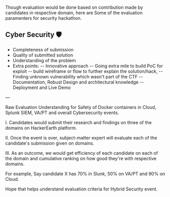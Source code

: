 Though evaluation would be done based on contribution made by candidates in respective domain, here are Some of the evaluation paramenters for security hackathon.

## Cyber Security 🛡

- Completeness of submission
- Quality of submitted solution
- Understanding of the problem
- Extra points:
-- Innovative approach
-- Going extra mile to build PoC for exploit
-- build wireframe or flow to further explain the solution/hack,
-- Finding unknown vulnerability which wasn't part of the CTF
-- Documentation, Robust Design and architectural knowledge
-- Deployment and Live Demo

—

Raw Evaluation Understanding for Safety of Docker containers in Cloud, Splunk SIEM, VA/PT  and overall Cybersecurity events.

I. Candidates would submit their research and findings on three of the domains on HackerEarth platform.

II. Once the event is over, subject-matter expert will evaluate each of the candidate's submission given on domains.

III. As an outcome, we would get efficiency of each candidate on each of the domain and cumulative ranking on how good they're with respective domains.

For example, Say candidate X has 70% in Slunk,  50% on VA/PT and 90% on Cloud.

Hope that helps understand evaluation criteria for Hybrid Security event.


